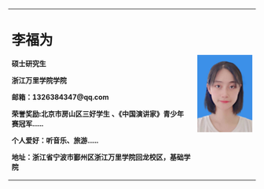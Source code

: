 <table border="0">
  <tr>
    <td width="75%">
      <h1>李福为</h1>
      <p><b>硕士研究生</b></p>
      <p><b>浙江万里学院学院</b></p>
      <p><b>邮箱：1326384347@qq.com</b></p>
      <p><b>荣誉奖励:北京市房山区三好学生 、《中国演讲家》青少年赛冠军......</b></p>
      <p><b>个人爱好：听音乐、旅游......</b></p>
      <p><b>地址：浙江省宁波市鄞州区浙江万里学院回龙校区，基础学院</b></p>
    </td>
    <td width="25%">
      <img src="/李福为.jpg" width="100%">      
    </td>
  </tr>
</table>
